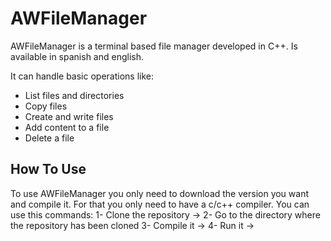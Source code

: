 # AWFileManager

AWFileManager is a terminal based file manager developed in C++. Is available in spanish and english. 

It can handle basic operations like:
- List files and directories
- Copy files
- Create and write files
- Add content to a file
- Delete a file

## How To Use

To use AWFileManager you only need to download the version you want and compile it. For that you only need to have a c/c++ compiler. You can use this commands:
1- Clone the repository ->
2- Go to the directory where the repository has been cloned
3- Compile it -> 
4- Run it ->
